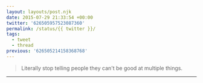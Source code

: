 ```yaml
---
layout: layouts/post.njk
date: 2015-07-29 21:33:54 +00:00
twitter: '626505957523087360'
permalink: /status/{{ twitter }}/
tags: 
  - tweet
  - thread
previous: '626505214158368768'
---
```


> Literally stop telling people they can't be good at multiple things.

---

